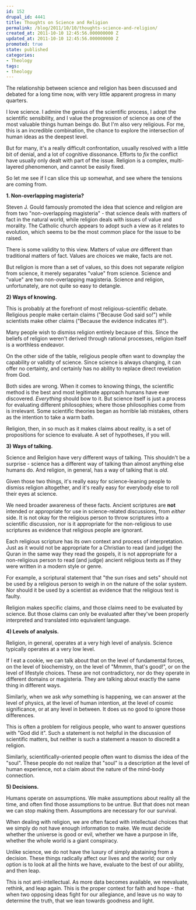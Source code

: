 ```yaml
---
id: 152
drupal_id: 4441
title: Thoughts on Science and Religion
permalink: /blog/2011/10/10/thoughts-science-and-religion/
created_at: 2011-10-10 12:45:56.000000000 Z
updated_at: 2011-10-10 12:45:56.000000000 Z
promoted: true
state: published
categories:
- Theology
tags:
- theology
---
```

The relationship between science and religion has been discussed and debated for a long time now, with very little apparent progress in many quarters.

I love science. I admire the genius of the scientific process, I adopt the scientific sensibility, and I value the progression of science as one of the most valuable things human beings do. But I'm also very religious. For me, this is an incredible combination, the chance to explore the intersection of human ideas as the deepest level.

But for many, it's a really difficult confrontation, usually resolved with a little bit of denial, and a lot of cognitive dissonance. Efforts to *fix* the conflict have usually only dealt with part of the issue. Religion is a complex, multi-layered phenomenon, and cannot be easily fixed.

So let me see if I can slice this up somewhat, and see where the tensions are coming from.


**1. Non-overlapping magisteria?**

Steven J. Gould famously promoted the idea that science and religion are from two "non-overlapping magisteria" - that science deals with matters of fact in the natural world, while religion deals with issues of value and morality. The Catholic church appears to adopt such a view as it relates to evolution, which seems to be the most common place for the issue to be raised.

There is some validity to this view. Matters of value *are* different than traditional matters of fact. Values are choices we make, facts are not.

But religion is more than a set of values, so this does not separate *religion* from science, it merely separates "value" from science. Science and "value" are two non-overlapping magisteria. Science and religion, unfortunately, are not quite so easy to detangle.


**2) Ways of knowing.**

This is probably at the forefront of most religious-scientific debate. Religious people make certain claims ("Because God said so!") while scientists make other claims ("Because the evidence indicates it!"). 

Many people wish to dismiss religion entirely because of this. Since the beliefs of religion weren't derived through rational processes, religion itself is a worthless endeavor.

On the other side of the table, religious people often want to downplay the capability or validity of science. Since science is always changing, it can offer no certainty, and certainly has no ability to replace direct revelation from God.

Both sides are wrong. When it comes to knowing things, the scientific method is the best and most legitimate approach humans have ever discovered. *Everything* should bow to it. But science itself is just a process for evaluating different philosophies; where those philosophies come from is irrelevant. Some scientific theories began as horrible lab mistakes, others as the intention to take a warm bath.

Religion, then, in so much as it makes claims about reality, is a set of propositions for science to evaluate. A set of hypotheses, if you will.


**3) Ways of talking.**

Science and Religion have very different ways of talking. This shouldn't be a surprise - science has a different way of talking than almost anything else humans do. And religion, in general, has a way of talking that is *old*.

Given those two things, it's really easy for science-leaning people to dismiss religion altogether, and it's really easy for everybody else to roll their eyes at science.

We need broader awareness of these facts. Ancient scriptures are **not** intended or appropriate for use in science-related discussions, from *either* side. It is not okay for the religious person to throw scriptures into a scientific discussion, nor is it appropriate for the non-religious to use scriptures as evidence that religious people are ignorant.

Each religious scripture has its own context and process of interpretation. Just as it would not be appropriate for a Christian to read (and judge) the Quran in the same way they read the gospels, it is not appropriate for a non-religious person to read (and judge) ancient religious texts as if they were written in a modern style or genre.

For example, a scriptural statement that "the sun rises and sets" should not be used by a religious person to weigh in on the nature of the solar system. Nor should it be used by a scientist as evidence that the religious text is faulty.

Religion makes specific claims, and those claims need to be evaluated by science. But those claims can only be evaluated after they've been properly interpreted and translated into equivalent language.


**4) Levels of analysis.**

Religion, in general, operates at a very high level of analysis. Science typically operates at a very low level. 

If I eat a cookie, we can talk about that on the level of fundamental forces, on the level of biochemistry, on the level of "Mmmm, that's good!", or on the level of lifestyle choices. These are not contradictory, nor do they operate in different domains or magisteria. They are talking about exactly the same thing in different ways.

Similarly, when we ask *why* something is happening, we can answer at the level of physics, at the level of human intention, at the level of cosmic significance, or at any level in between. It does us no good to ignore those differences.

This is often a problem for religious people, who want to answer questions with "God did it". Such a statement is not helpful in the discussion of scientific matters, but neither is such a statement a reason to discredit a religion. 

Similarly, scientifically-oriented people often want to dismiss the idea of the "soul". These people do not realize that "soul" is a description at the level of human experience, not a claim about the nature of the mind-body connection. 


**5) Decisions.**

Humans operate on assumptions. We make assumptions about reality all the time, and often find those assumptions to be untrue. But that does not mean we can stop making them. Assumptions are necessary for our survival.

When dealing with religion, we are often faced with intellectual choices that we simply do not have enough information to make. We must decide whether the universe is good or evil, whether we have a purpose in life, whether the whole world is a giant conspiracy.

Unlike science, we do not have the luxury of simply abstaining from a decision. These things radically affect our lives and the world; our only option is to look at all the hints we have, evaluate to the best of our ability, and then leap.

This is not anti-intellectual. As more data becomes available, we reevaluate, rethink, and leap again. This is the proper context for faith and hope - that when two opposing ideas fight for our allegiance, and leave us no way to determine the truth, that we lean towards goodness and light.
